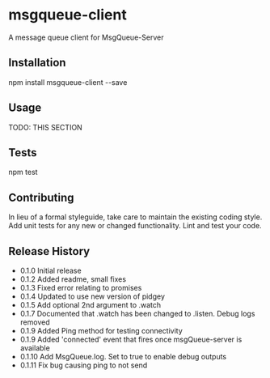 msgqueue-client
=========

A message queue client for MsgQueue-Server

## Installation

  npm install msgqueue-client --save

## Usage

TODO: THIS SECTION

## Tests

  npm test

## Contributing

In lieu of a formal styleguide, take care to maintain the existing coding style.
Add unit tests for any new or changed functionality. Lint and test your code.

## Release History

* 0.1.0 Initial release
* 0.1.2 Added readme, small fixes
* 0.1.3 Fixed error relating to promises
* 0.1.4 Updated to use new version of pidgey
* 0.1.5 Add optional 2nd argument to .watch
* 0.1.7 Documented that .watch has been changed to .listen. Debug logs removed
* 0.1.9 Added Ping method for testing connectivity
* 0.1.9 Added 'connected' event that fires once msgQueue-server is available
* 0.1.10 Add MsgQueue.log. Set to true to enable debug outputs
* 0.1.11 Fix bug causing ping to not send